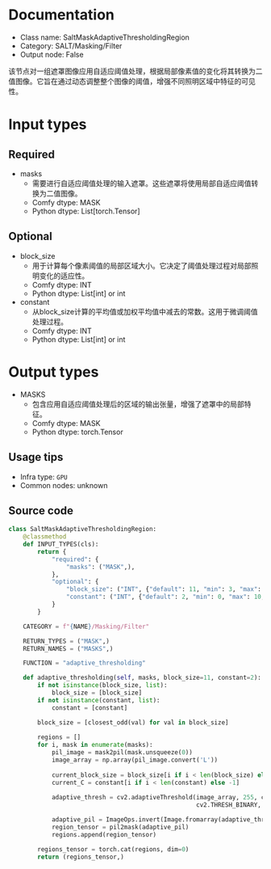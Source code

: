 
# Documentation
- Class name: SaltMaskAdaptiveThresholdingRegion
- Category: SALT/Masking/Filter
- Output node: False

该节点对一组遮罩图像应用自适应阈值处理，根据局部像素值的变化将其转换为二值图像。它旨在通过动态调整整个图像的阈值，增强不同照明区域中特征的可见性。

# Input types
## Required
- masks
    - 需要进行自适应阈值处理的输入遮罩。这些遮罩将使用局部自适应阈值转换为二值图像。
    - Comfy dtype: MASK
    - Python dtype: List[torch.Tensor]
## Optional
- block_size
    - 用于计算每个像素阈值的局部区域大小。它决定了阈值处理过程对局部照明变化的适应性。
    - Comfy dtype: INT
    - Python dtype: List[int] or int
- constant
    - 从block_size计算的平均值或加权平均值中减去的常数。这用于微调阈值处理过程。
    - Comfy dtype: INT
    - Python dtype: List[int] or int

# Output types
- MASKS
    - 包含应用自适应阈值处理后的区域的输出张量，增强了遮罩中的局部特征。
    - Comfy dtype: MASK
    - Python dtype: torch.Tensor


## Usage tips
- Infra type: `GPU`
- Common nodes: unknown


## Source code
```python
class SaltMaskAdaptiveThresholdingRegion:
    @classmethod
    def INPUT_TYPES(cls):
        return {
            "required": {
                "masks": ("MASK",),
            },
            "optional": {
                "block_size": ("INT", {"default": 11, "min": 3, "max": 255, "step": 2}),
                "constant": ("INT", {"default": 2, "min": 0, "max": 10, "step": 1}),
            }
        }

    CATEGORY = f"{NAME}/Masking/Filter"

    RETURN_TYPES = ("MASK",)
    RETURN_NAMES = ("MASKS",)

    FUNCTION = "adaptive_thresholding"

    def adaptive_thresholding(self, masks, block_size=11, constant=2):
        if not isinstance(block_size, list):
            block_size = [block_size]
        if not isinstance(constant, list):
            constant = [constant]

        block_size = [closest_odd(val) for val in block_size]
        
        regions = []
        for i, mask in enumerate(masks):
            pil_image = mask2pil(mask.unsqueeze(0))
            image_array = np.array(pil_image.convert('L'))
            
            current_block_size = block_size[i if i < len(block_size) else -1]
            current_C = constant[i if i < len(constant) else -1]
            
            adaptive_thresh = cv2.adaptiveThreshold(image_array, 255, cv2.ADAPTIVE_THRESH_GAUSSIAN_C,
                                                    cv2.THRESH_BINARY, current_block_size, current_C)

            adaptive_pil = ImageOps.invert(Image.fromarray(adaptive_thresh))
            region_tensor = pil2mask(adaptive_pil)
            regions.append(region_tensor)

        regions_tensor = torch.cat(regions, dim=0)
        return (regions_tensor,)

```
